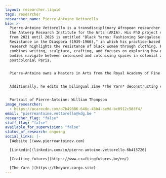 ```yaml
---
layout: researcher.liquid
tags: researcher
researcher_name: Pierre-Antoine Vettorello
bio: >-
  Pierre-Antoine Vettorello is a transdisciplinary Afropean researcher-artist at
  the Antwerp Research Institute for the Arts (ARIA). His PhD project spanning
  from 2021 until 2026 is entitled "Black Yarns: Fashioning Senegalese Women’s
  Resistance in the Diaspora (1939-1966)," in which his practice-based artistic
  research highlights the resistance of black women through clothing. His work
  combines writing, sculpture, crafting, and focuses on exploring how dressed
  bodies navigate between colonised and colonising spaces in colonial and
  postcolonial Paris. 


  Pierre-Antoine owns a Masters in Arts from the Royal Academy of Fine Arts in Antwerp, and a Masters in Artistic Research from Sint Lucas Antwerpen. He participated in residencies, notably at the Cité Internationale des Arts in Paris and Villa Ndar in Saint-Louis. He is the author of a chapter entitled « Uniqueness in Fashion: Disrupting Modernity, Igniting Indigenous Romanticism » in the forthcoming *The Future of Fashion* *Education*. (Routledge, UK), and also a forthcoming chapter, « Dressing for Defiance: From Senegal to Diasporic Colonial Paris with Khady Diop » in *The Poetics of Fabric: Intermedial Craft in Poetry and Textiles* (Bloomsbury, UK). 


  Additionally, he edits the bilingual zine *The Yarn* deconstructing colonial violence in fashion education, museology and industry. He is also part of the inter-university research group on the transmission of craftsmanship in Flanders, "Crafting Futures".


  Portrait of Pierre-Antoine: William Thompson
image_researcher:
  - https://ucarecdn.com/d7b49386-648c-48b4-ae9d-bc0912c583f4/
email: "pierreantoine.vettorello@kdg.be "
researcher_flag: "false"
staff_flag: "false"
available_for_supervision: "false"
status_of_research: ongoing
social_links: |-
  [Website ](www.pierreantoinev.com)

  [Linkedin](linkedin.com/in/pierre-antoine-vettorello-6b415726)  

  [Crafting futures](https://www.craftingfutures.be/en/)

  [The Yarn ](https://theyarn.cargo.site)
---
```

